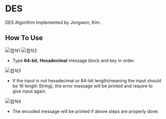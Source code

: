 # DES
DES Algorithm Implemented by Jongwon, Kim.

## How To Use
![캡쳐1](https://user-images.githubusercontent.com/43626362/161361541-22d85799-d6ce-4ed9-8420-35cf24d076b5.png)
![캡쳐2](https://user-images.githubusercontent.com/43626362/161361543-31fa8bbf-e48d-4ce6-b1ba-cfea12fdb351.png)

- Type **64-bit**, **Hexadecimal** message block and key in order.

![캡쳐3](https://user-images.githubusercontent.com/43626362/161361601-03dea656-5990-4f77-980f-739c724ad2a8.png)
- If the input is not hexadecimal or 64-bit length(meaning the input should be 16 length String), the error message will be printed and require to give input again.

![캡쳐4](https://user-images.githubusercontent.com/43626362/161361666-77a7da95-0704-428b-abff-5da0ab3907ea.png)
- The encoded message will be printed if above steps are properly done.
